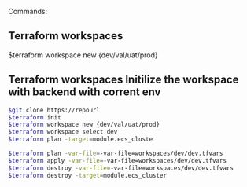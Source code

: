 Commands:
## Terraform workspaces
$terraform workspace new {dev/val/uat/prod}

## Terraform workspaces Initilize the workspace with backend with corrent env
```sh
$git clone https://repourl
$terraform init
$terraform workspace new {dev/val/uat/prod}
$terraform workspace select dev
$terraform plan -target=module.ecs_cluste

$terraform plan -var-file=-var-file=workspaces/dev/dev.tfvars
$terraform apply -var-file=-var-file=workspaces/dev/dev.tfvars
$terraform destroy -var-file=-var-file=workspaces/dev/dev.tfvars
$terraform destroy -target=module.ecs_cluster
````